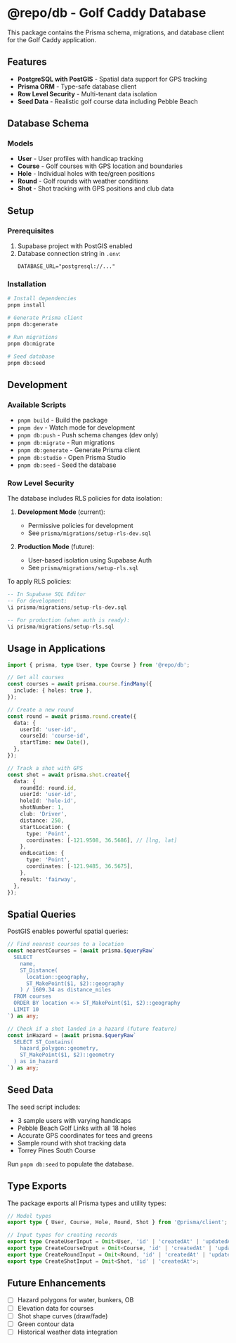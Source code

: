 # @repo/db - Golf Caddy Database

This package contains the Prisma schema, migrations, and database client for the Golf Caddy
application.

## Features

- **PostgreSQL with PostGIS** - Spatial data support for GPS tracking
- **Prisma ORM** - Type-safe database client
- **Row Level Security** - Multi-tenant data isolation
- **Seed Data** - Realistic golf course data including Pebble Beach

## Database Schema

### Models

- **User** - User profiles with handicap tracking
- **Course** - Golf courses with GPS location and boundaries
- **Hole** - Individual holes with tee/green positions
- **Round** - Golf rounds with weather conditions
- **Shot** - Shot tracking with GPS positions and club data

## Setup

### Prerequisites

1. Supabase project with PostGIS enabled
2. Database connection string in `.env`:
   ```
   DATABASE_URL="postgresql://..."
   ```

### Installation

```bash
# Install dependencies
pnpm install

# Generate Prisma client
pnpm db:generate

# Run migrations
pnpm db:migrate

# Seed database
pnpm db:seed
```

## Development

### Available Scripts

- `pnpm build` - Build the package
- `pnpm dev` - Watch mode for development
- `pnpm db:push` - Push schema changes (dev only)
- `pnpm db:migrate` - Run migrations
- `pnpm db:generate` - Generate Prisma client
- `pnpm db:studio` - Open Prisma Studio
- `pnpm db:seed` - Seed the database

### Row Level Security

The database includes RLS policies for data isolation:

1. **Development Mode** (current):

   - Permissive policies for development
   - See `prisma/migrations/setup-rls-dev.sql`

2. **Production Mode** (future):
   - User-based isolation using Supabase Auth
   - See `prisma/migrations/setup-rls.sql`

To apply RLS policies:

```sql
-- In Supabase SQL Editor
-- For development:
\i prisma/migrations/setup-rls-dev.sql

-- For production (when auth is ready):
\i prisma/migrations/setup-rls.sql
```

## Usage in Applications

```typescript
import { prisma, type User, type Course } from '@repo/db';

// Get all courses
const courses = await prisma.course.findMany({
  include: { holes: true },
});

// Create a new round
const round = await prisma.round.create({
  data: {
    userId: 'user-id',
    courseId: 'course-id',
    startTime: new Date(),
  },
});

// Track a shot with GPS
const shot = await prisma.shot.create({
  data: {
    roundId: round.id,
    userId: 'user-id',
    holeId: 'hole-id',
    shotNumber: 1,
    club: 'Driver',
    distance: 250,
    startLocation: {
      type: 'Point',
      coordinates: [-121.9508, 36.5686], // [lng, lat]
    },
    endLocation: {
      type: 'Point',
      coordinates: [-121.9485, 36.5675],
    },
    result: 'fairway',
  },
});
```

## Spatial Queries

PostGIS enables powerful spatial queries:

```typescript
// Find nearest courses to a location
const nearestCourses = (await prisma.$queryRaw`
  SELECT 
    name,
    ST_Distance(
      location::geography,
      ST_MakePoint($1, $2)::geography
    ) / 1609.34 as distance_miles
  FROM courses
  ORDER BY location <-> ST_MakePoint($1, $2)::geography
  LIMIT 10
`) as any;

// Check if a shot landed in a hazard (future feature)
const inHazard = (await prisma.$queryRaw`
  SELECT ST_Contains(
    hazard_polygon::geometry,
    ST_MakePoint($1, $2)::geometry
  ) as in_hazard
`) as any;
```

## Seed Data

The seed script includes:

- 3 sample users with varying handicaps
- Pebble Beach Golf Links with all 18 holes
- Accurate GPS coordinates for tees and greens
- Sample round with shot tracking data
- Torrey Pines South Course

Run `pnpm db:seed` to populate the database.

## Type Exports

The package exports all Prisma types and utility types:

```typescript
// Model types
export type { User, Course, Hole, Round, Shot } from '@prisma/client';

// Input types for creating records
export type CreateUserInput = Omit<User, 'id' | 'createdAt' | 'updatedAt'>;
export type CreateCourseInput = Omit<Course, 'id' | 'createdAt' | 'updatedAt'>;
export type CreateRoundInput = Omit<Round, 'id' | 'createdAt' | 'updatedAt' | 'score'>;
export type CreateShotInput = Omit<Shot, 'id' | 'createdAt'>;
```

## Future Enhancements

- [ ] Hazard polygons for water, bunkers, OB
- [ ] Elevation data for courses
- [ ] Shot shape curves (draw/fade)
- [ ] Green contour data
- [ ] Historical weather data integration
